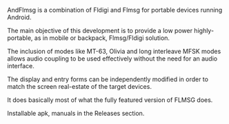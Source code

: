AndFlmsg is a combination of Fldigi and Flmsg for portable devices running Android. 

The main objective of this development is to provide a low power highly-portable, as in mobile or backpack, Flmsg/Fldigi solution. 

The inclusion of modes like MT-63, Olivia and long interleave MFSK modes allows audio coupling to be used effectively without the need for an audio interface. 

The display and entry forms can be independently modified in order to match the screen real-estate of the target devices. 

It does basically most of what the fully featured version of FLMSG does.

Installable apk, manuals in the Releases section.
